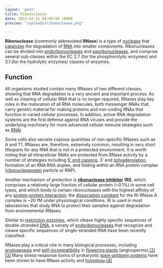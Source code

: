 ```yaml
---
layout: 'post'
title: Ribonuclease
date: 2022-03-21 04:09:00 +0000
preview: "/uploads/ribonuclease.png"

---
```

**Ribonuclease** (commonly abbreviated **RNase**) is a type of [nuclease](https://en.wikipedia.org/wiki/Nuclease "Nuclease") that [catalyzes](https://en.wikipedia.org/wiki/Catalysis "Catalysis") the degradation of [RNA](https://en.wikipedia.org/wiki/RNA "RNA") into smaller components. Ribonucleases can be divided into [endoribonucleases](https://en.wikipedia.org/wiki/Endoribonuclease "Endoribonuclease") and [exoribonucleases](https://en.wikipedia.org/wiki/Exoribonuclease "Exoribonuclease"), and comprise several sub-classes within the EC 2.7 (for the phosphorolytic enzymes) and 3.1 (for the hydrolytic enzymes) classes of enzymes.

## Function

All organisms studied contain many RNases of two different classes, showing that RNA degradation is a very ancient and important process. As well as clearing of cellular RNA that is no longer required, RNases play key roles in the maturation of all RNA molecules, both messenger RNAs that carry genetic material for making proteins and non-coding RNAs that function in varied cellular processes. In addition, active RNA degradation systems are the first defense against RNA viruses and provide the underlying machinery for more advanced cellular immune strategies such as [RNAi](https://en.wikipedia.org/wiki/RNAi "RNAi").

Some cells also secrete copious quantities of non-specific RNases such as A and T1. RNases are, therefore, extremely common, resulting in very short lifespans for any RNA that is not in a protected environment. It is worth noting that all intracellular RNAs are protected from RNase activity by a number of strategies including [5' end capping](https://en.wikipedia.org/wiki/5%27_cap "5' cap"), 3' end [polyadenylation](https://en.wikipedia.org/wiki/Polyadenylation "Polyadenylation"), formation of an RNA·RNA duplex, and folding within an RNA protein complex ([ribonucleoprotein](https://en.wikipedia.org/wiki/Ribonucleoprotein "Ribonucleoprotein") particle or RNP).

Another mechanism of protection is [**ribonuclease inhibitor**](https://en.wikipedia.org/wiki/Ribonuclease_inhibitor "Ribonuclease inhibitor") **(RI)**, which comprises a relatively large fraction of cellular protein (\~0.1%) in some cell types, and which binds to certain ribonucleases with the highest affinity of any [protein-protein interaction](https://en.wikipedia.org/wiki/Protein-protein_interaction "Protein-protein interaction"); the [dissociation constant](https://en.wikipedia.org/wiki/Dissociation_constant) for the RI-RNase A complex is \~20 fM under physiological conditions. RI is used in most laboratories that study RNA to protect their samples against degradation from environmental RNases.

Similar to [restriction enzymes](https://en.wikipedia.org/wiki/Restriction_enzyme "Restriction enzyme"), which cleave highly specific sequences of double-stranded [DNA](https://en.wikipedia.org/wiki/DNA "DNA"), a variety of [endoribonucleases](https://en.wikipedia.org/wiki/Endoribonuclease "Endoribonuclease") that recognize and cleave specific sequences of single-stranded RNA have been recently classified.

RNases play a critical role in many biological processes, including [angiogenesis](https://en.wikipedia.org/wiki/Angiogenesis "Angiogenesis") and [self-incompatibility](https://en.wikipedia.org/wiki/Self-incompatibility "Self-incompatibility") in [flowering plants](https://en.wikipedia.org/wiki/Flowering_plant "Flowering plant") (angiosperms).[\[2\]](https://en.wikipedia.org/wiki/Ribonuclease#cite_note-SpornRoberts2012-2)[\[3\]](https://en.wikipedia.org/wiki/Ribonuclease#cite_note-Raghavan2012-3) Many stress-response toxins of prokaryotic [toxin-antitoxin systems](https://en.wikipedia.org/wiki/Toxin-antitoxin_system "Toxin-antitoxin system") have been shown to have RNase activity and [homology](https://en.wikipedia.org/wiki/Homology_(biology) "Homology (biology)").[\[4\]](https://en.wikipedia.org/wiki/Ribonuclease#cite_note-RosenbergRamage2009-4)

